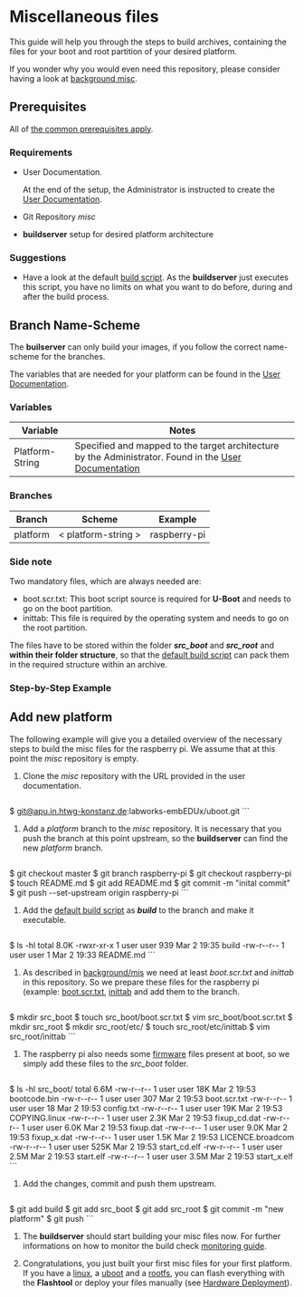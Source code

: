 # Miscellaneous files
This guide will help you through the steps to build archives, containing the
files for your boot and root partition of your desired platform.

If you wonder why you would even need this repository, please consider having a
look at [background misc](../background/misc.md).

## Prerequisites
All of [the common prerequisites apply](usage.md#Prerequisites).

### Requirements
* User Documentation.

    At the end of the setup, the Administrator is instructed to create the [User
    Documentation](../setup/user-documentation.md).

* Git Repository *misc*
* **buildserver** setup for desired platform architecture

### Suggestions
* Have a look at the default [build script](usage/misc/default/platform_build). As the
  **buildserver** just executes this script, you have no limits on what you want
  to do before, during and after the build process.

## Branch Name-Scheme
The **builserver** can only build your images, if you follow the correct
name-scheme for the branches.

The variables that are needed for your platform can be found in the [User
Documentation](../setup/user-documentation.md).

### Variables

Variable | Notes
--- | ---
Platform-String | Specified and mapped to the target architecture by the Administrator. Found in the [User Documentation](../setup/user-documentation.md)

### Branches

Branch | Scheme | Example
--- | --- | ---
platform | < platform-string \> |  raspberry-pi

### Side note
Two mandatory files, which are always needed are:

* boot.scr.txt: This boot script source is required for **U-Boot** and needs to go on the
  boot partition.
* inittab: This file is required by the operating system and needs to go on the
  root partition.

The files have to be stored within the folder ***src_boot*** and ***src_root***
and **within their folder structure**, so that the [default build
script](usage/misc/default/platform_build) can pack them in the required structure within
an archive.

### Step-by-Step Example

## Add new platform
The following example will give you a detailed overview of the necessary steps
to build the misc files for the raspberry pi. We assume that at this point the
*misc* repository is empty.

1. Clone the *misc* repository with the URL provided in the user documentation.

    ```
$ git@apu.in.htwg-konstanz.de:labworks-embEDUx/uboot.git
    ```

1. Add a *platform* branch to the *misc* repository. It is necessary that you
   push the branch at this point upstream, so the **buildserver** can find the
   new *platform* branch.
   
    ```
$ git checkout master
$ git branch raspberry-pi
$ git checkout raspberry-pi
$ touch README.md
$ git add README.md
$ git commit -m "inital commit"
$ git push --set-upstream origin raspberry-pi 
    ```

1. Add the [default build script](usage/misc/default/platform_build) as
   ***build*** to the branch and make it executable.
   
    ```
$ ls -hl
total 8.0K
-rwxr-xr-x 1 user user 939 Mar  2 19:35 build
-rw-r--r-- 1 user user   1 Mar  2 19:33 README.md
    ```

1. As described in [background/mis](../background/misc.md) we need at least
   *boot.scr.txt* and *inittab* in this repository. So we prepare these files
   for the raspberry pi (example:
     [boot.scr.txt](usage/misc/default/boot.scr.txt),
     [inittab](usage/misc/default/inittab) and add them to the branch. 
   
    ```
$ mkdir src_boot
$ touch src_boot/boot.scr.txt
$ vim src_boot/boot.scr.txt
$ mkdir src_root
$ mkdir src_root/etc/
$ touch src_root/etc/inittab
$ vim src_root/inittab
    ```

1. The raspberry pi also needs some
   [firmware](https://github.com/raspberrypi/firmware) files present at boot,
   so we simply add these files to the *src_boot* folder.
    
    ```
$ ls -hl src_boot/
total 6.6M
-rw-r--r-- 1 user user  18K Mar  2 19:53 bootcode.bin
-rw-r--r-- 1 user user  307 Mar  2 19:53 boot.scr.txt
-rw-r--r-- 1 user user   18 Mar  2 19:53 config.txt
-rw-r--r-- 1 user user  19K Mar  2 19:53 COPYING.linux
-rw-r--r-- 1 user user 2.3K Mar  2 19:53 fixup_cd.dat
-rw-r--r-- 1 user user 6.0K Mar  2 19:53 fixup.dat
-rw-r--r-- 1 user user 9.0K Mar  2 19:53 fixup_x.dat
-rw-r--r-- 1 user user 1.5K Mar  2 19:53 LICENCE.broadcom
-rw-r--r-- 1 user user 525K Mar  2 19:53 start_cd.elf
-rw-r--r-- 1 user user 2.5M Mar  2 19:53 start.elf
-rw-r--r-- 1 user user 3.5M Mar  2 19:53 start_x.elf
    ```

1. Add the changes, commit and push them upstream. 
   
    ```
$ git add build
$ git add src_boot
$ git add src_root
$ git commit -m "new platform"
$ git push
    ```

1. The **buildserver** should start building your misc files now. For further
   informations on how to monitor the build check [monitoring
   guide](common/build-monitoring.md).

1. Congratulations, you just built your first misc files for your first
   platform. If you have a [linux](linux.md), a [uboot](uboot.md) and a
   [rootfs](rootfs.md), you can flash everything with the **Flashtool** or
   deploy your files manually (see [Hardware
   Deployment](usage.md#hardware-deployment)).

